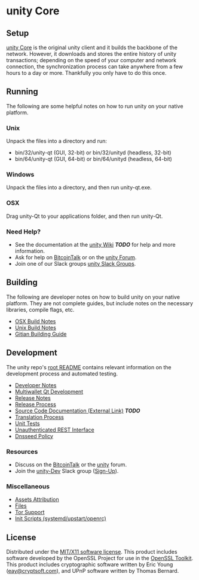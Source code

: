 unity Core
=====================

Setup
---------------------
[unity Core](http://unity.org/wallet) is the original unity client and it builds the backbone of the network. However, it downloads and stores the entire history of unity transactions; depending on the speed of your computer and network connection, the synchronization process can take anywhere from a few hours to a day or more. Thankfully you only have to do this once.

Running
---------------------
The following are some helpful notes on how to run unity on your native platform.

### Unix

Unpack the files into a directory and run:

- bin/32/unity-qt (GUI, 32-bit) or bin/32/unityd (headless, 32-bit)
- bin/64/unity-qt (GUI, 64-bit) or bin/64/unityd (headless, 64-bit)

### Windows

Unpack the files into a directory, and then run unity-qt.exe.

### OSX

Drag unity-Qt to your applications folder, and then run unity-Qt.

### Need Help?

* See the documentation at the [unity Wiki](https://en.bitcoin.it/wiki/Main_Page) ***TODO***
for help and more information.
* Ask for help on [BitcoinTalk](https://bitcointalk.org/index.php?topic=1262920.0) or on the [unity Forum](http://forum.unity.org/).
* Join one of our Slack groups [unity Slack Groups](https://unity.org/slack-logins/).

Building
---------------------
The following are developer notes on how to build unity on your native platform. They are not complete guides, but include notes on the necessary libraries, compile flags, etc.

- [OSX Build Notes](build-osx.md)
- [Unix Build Notes](build-unix.md)
- [Gitian Building Guide](gitian-building.md)

Development
---------------------
The unity repo's [root README](https://github.com/unity-Project/unity/blob/master/README.md) contains relevant information on the development process and automated testing.

- [Developer Notes](developer-notes.md)
- [Multiwallet Qt Development](multiwallet-qt.md)
- [Release Notes](release-notes.md)
- [Release Process](release-process.md)
- [Source Code Documentation (External Link)](https://dev.visucore.com/bitcoin/doxygen/) ***TODO***
- [Translation Process](translation_process.md)
- [Unit Tests](unit-tests.md)
- [Unauthenticated REST Interface](REST-interface.md)
- [Dnsseed Policy](dnsseed-policy.md)

### Resources

* Discuss on the [BitcoinTalk](https://bitcointalk.org/index.php?topic=1262920.0) or the [unity](http://forum.unity.org/) forum.
* Join the [unity-Dev](https://unity-dev.slack.com/) Slack group ([Sign-Up](https://unity-dev.herokuapp.com/)).

### Miscellaneous
- [Assets Attribution](assets-attribution.md)
- [Files](files.md)
- [Tor Support](tor.md)
- [Init Scripts (systemd/upstart/openrc)](init.md)

License
---------------------
Distributed under the [MIT/X11 software license](http://www.opensource.org/licenses/mit-license.php).
This product includes software developed by the OpenSSL Project for use in the [OpenSSL Toolkit](https://www.openssl.org/). This product includes
cryptographic software written by Eric Young ([eay@cryptsoft.com](mailto:eay@cryptsoft.com)), and UPnP software written by Thomas Bernard.

